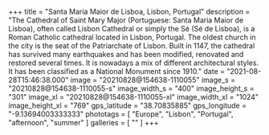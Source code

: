 +++
title = "Santa Maria Maior de Lisboa, Lisbon, Portugal"
description = "The Cathedral of Saint Mary Major (Portuguese: Santa Maria Maior de Lisboa), often called Lisbon Cathedral or simply the Sé (Sé de Lisboa), is a Roman Catholic cathedral located in Lisbon, Portugal. The oldest church in the city is the seat of the Patriarchate of Lisbon. Built in 1147, the cathedral has survived many earthquakes and has been modified, renovated and restored several times. It is nowadays a mix of different architectural styles. It has been classified as a National Monument since 1910."
date = "2021-08-28T15:46:38.000"
image = "20210828@154638-1110055"
image_s = "20210828@154638-1110055-s"
image_width_s = "400"
image_height_s = "301"
image_xl = "20210828@154638-1110055-xl"
image_width_xl = "1024"
image_height_xl = "769"
gps_latitude = "38.70835885"
gps_longitude = "-9.13694003333333"
phototags = [ "Europe", "Lisbon", "Portugal", "afternoon", "summer" ]
galleries = [ "" ]
+++
